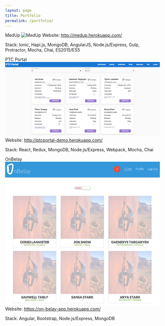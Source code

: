 ```yaml
---
layout: page
title: Portfolio
permalink: /portfolio/
---
```


MedUp
![MedUp](./static/img/medup.jpg)
Website: <http://medup.herokuapp.com/>

Stack: Ionic, Hapi.js, MongoDB, AngularJS, Node.js/Express, Gulp, Protractor, Mocha, Chai, ES2015/ES5 

PTC Portal
![PTC Portal](./static/img/ptcportal.png)
Website: <http://ptcportal-demo.herokuapp.com/>

Stack: React, Redux, MongoDB, Node.js/Express, Webpack, Mocha, Chai

OnBelay
![PTC Portal](./static/img/onbelay.png)
Website: <https://on-belay-app.herokuapp.com/>

Stack: Angular, Bootstrap, Node.js/Express, MongoDB